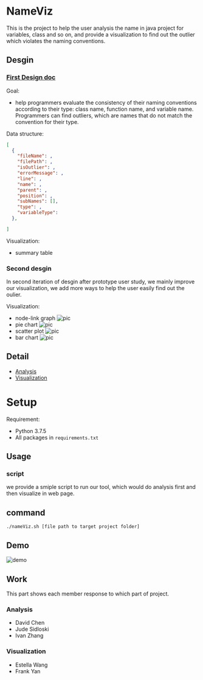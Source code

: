 # NameViz

This is the project to help the user analysis the name in java project for variables, class and so on, and provide a visualization to find out the outlier which violates the naming conventions.

## Desgin

### [First Design doc](https://docs.google.com/document/d/1hWxpEQqI-LhiZdUcbBOHfuQPMWn3_As5hJdQ9lsX3_Y/edit)

Goal:
* help programmers evaluate the consistency of their naming conventions according to their type: class name, function name, and variable name. Programmers can find outliers, which are names that do not match the convention for their type.


Data structure:
```json
[
  {
    "fileName": ,
    "filePath": ,
    "isOutlier": ,
    "errorMessage": ,
    "line": ,
    "name": ,
    "parent": ,
    "position": ,
    "subNames": [],
    "type": ,
    "variableType": 
  },

]
```

Visualization:
* summary table


### Second desgin

In second iteration of desgin after prototype user study, we mainly improve our visualization, we add more ways to help the user easily find out the oulier.

Visualization:
* node-link graph ![pic](./resources/node.jpg)
* pie chart ![pic](./resources/pie.jpg)
* scatter plot ![pic](./resources/scatter.jpg)
* bar chart ![pic](./resources/bar.jpg)

## Detail

* [Analysis]()
* [Visualization](./visulization/README.md)

# Setup

Requirement:

* Python 3.7.5
* All packages in `requirements.txt`

## Usage

### script

we provide a smiple script to run our tool, which would do analysis first and then visualize in web page.

## command

```
./nameViz.sh [file path to target project folder]
```

## Demo

![demo](./resources/demo.gif)


## Work

This part shows each member response to which part of project.

### Analysis

* David Chen
* Jude Sidloski
* Ivan Zhang

### Visualization

* Estella Wang
* Frank Yan

